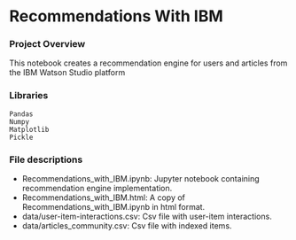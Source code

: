 # Recommendations With IBM

### Project Overview

This notebook creates a recommendation engine for users and articles from the IBM Watson Studio platform

### Libraries <a name="libraries"></a>

    Pandas
    Numpy
    Matplotlib
    Pickle

### File descriptions <a name="files"></a>

* Recommendations_with_IBM.ipynb: Jupyter notebook containing recommendation engine implementation.
* Recommendations_with_IBM.html: A copy of Recommendations_with_IBM.ipynb in html format.
* data/user-item-interactions.csv: Csv file with user-item interactions.
* data/articles_community.csv: Csv file with indexed items.
